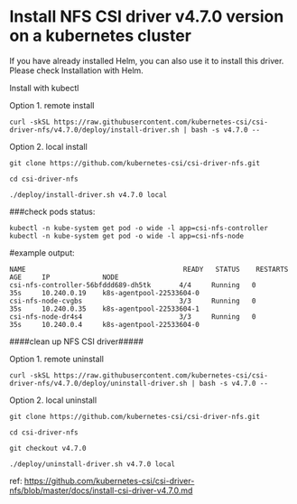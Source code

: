 # Install NFS CSI driver v4.7.0 version on a kubernetes cluster

If you have already installed Helm, you can also use it to install this driver. Please check Installation with Helm.

Install with kubectl

Option 1. remote install

	curl -skSL https://raw.githubusercontent.com/kubernetes-csi/csi-driver-nfs/v4.7.0/deploy/install-driver.sh | bash -s v4.7.0 --


Option 2. local install

	git clone https://github.com/kubernetes-csi/csi-driver-nfs.git
 
	cd csi-driver-nfs
 
	./deploy/install-driver.sh v4.7.0 local


###check pods status:

	kubectl -n kube-system get pod -o wide -l app=csi-nfs-controller
	kubectl -n kube-system get pod -o wide -l app=csi-nfs-node
 
#example output:

	NAME                                       READY   STATUS    RESTARTS   AGE     IP             NODE
	csi-nfs-controller-56bfddd689-dh5tk       4/4     Running   0          35s     10.240.0.19    k8s-agentpool-22533604-0
	csi-nfs-node-cvgbs                        3/3     Running   0          35s     10.240.0.35    k8s-agentpool-22533604-1
	csi-nfs-node-dr4s4                        3/3     Running   0          35s     10.240.0.4     k8s-agentpool-22533604-0

####clean up NFS CSI driver#####

Option 1. remote uninstall

	curl -skSL https://raw.githubusercontent.com/kubernetes-csi/csi-driver-nfs/v4.7.0/deploy/uninstall-driver.sh | bash -s v4.7.0 --

Option 2. local uninstall

  	git clone https://github.com/kubernetes-csi/csi-driver-nfs.git
 
  	cd csi-driver-nfs
  
  	git checkout v4.7.0
  
   	./deploy/uninstall-driver.sh v4.7.0 local

ref: https://github.com/kubernetes-csi/csi-driver-nfs/blob/master/docs/install-csi-driver-v4.7.0.md
